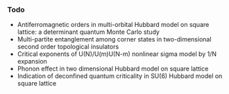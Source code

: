 ### Todo
- Antiferromagnetic orders in multi-orbital Hubbard model on square lattice: a determinant quantum
  Monte Carlo study
- Multi-partite entanglement among corner states in two-dimensional second order topological insulators
- Critical exponents of U(N)/U(m)U(N-m) nonlinear sigma model by 1/N expansion
- Phonon effect in two dimensional Hubbard model on square lattice
- Indication of deconfined quantum criticality in SU(6) Hubbard model on square lattice
